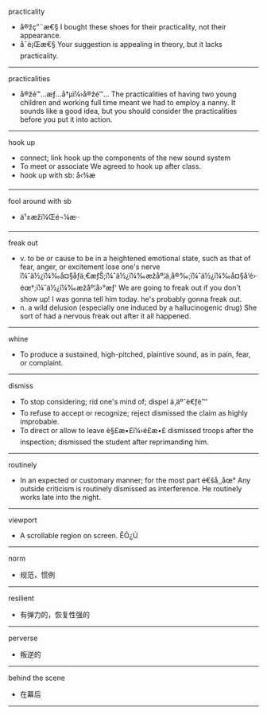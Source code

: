 practicality 
- å®žç”¨æ€§
  I bought these shoes for their practicality, not their appearance. 
- å¯è¡Œæ€§
  Your suggestion is appealing in theory, but it lacks practicality. 
---
practicalities 
- å®žé™…æƒ…å†µï¼›å®žé™…
  The practicalities of having two young children and working full time meant we had to employ a nanny.
  It sounds like a good idea, but you should consider the practicalities before you put it into action. 
---
hook up
- connect; link
hook up the components of the new sound system
- To meet or associate
We agreed to hook up after class.
- hook up with sb: å‹¾æ­
---
fool around with sb
- ä¹±æžï¼Œé¬¼æ··
---
freak out
- v. to be or cause to be in a heightened emotional state, such as that of fear, anger, or excitement
  lose one's nerve
ï¼ˆä½¿ï¼‰å¤§åƒä¸€æƒŠ;ï¼ˆä½¿ï¼‰æžåº¦ä¸å®‰;ï¼ˆä½¿ï¼‰å¤§å‘é›·éœ†;ï¼ˆä½¿ï¼‰æžåº¦å›°æƒ‘
  We are going to freak out if you don't show up! 
  I was gonna tell him today. he's probably gonna freak out. 
- n. a wild delusion (especially one induced by a hallucinogenic drug)
  She sort of had a nervous freak out after it all happened. 
---
whine
- To produce a sustained, high-pitched, plaintive sound, as in pain, fear, or complaint.
---
dismiss
- To stop considering; rid one's mind of; dispel ä¸äºˆè€ƒè™‘
- To refuse to accept or recognize; reject
  dismissed the claim as highly improbable.
- To direct or allow to leave è§£æ•£ï¼›é£æ•£
  dismissed troops after the inspection; dismissed the student after reprimanding him.
---
routinely
- In an expected or customary manner; for the most part é€šå¸¸åœ°
  Any outside criticism is routinely dismissed as interference. 
  He routinely works late into the night.
---
viewport
- A scrollable region on screen. ÊÓ¿Ú
---
norm 
- 规范，惯例
---
resilient
- 有弹力的，恢复性强的
---
perverse
- 叛逆的
---
behind the scene
- 在幕后
---
